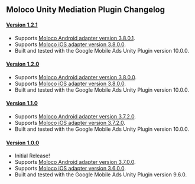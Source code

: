 ## Moloco Unity Mediation Plugin Changelog

#### [Version 1.2.1](https://dl.google.com/googleadmobadssdk/mediation/unity/moloco/MolocoUnityAdapter-1.2.1.zip)
- Supports [Moloco Android adapter version 3.8.0.1](https://github.com/googleads/googleads-mobile-android-mediation/blob/main/ThirdPartyAdapters/moloco/CHANGELOG.md#version-3801).
- Supports [Moloco iOS adapter version 3.8.0.0](https://github.com/googleads/googleads-mobile-ios-mediation/blob/main/adapters/Moloco/CHANGELOG.md#version-3800).
- Built and tested with the Google Mobile Ads Unity Plugin version 10.0.0.

#### [Version 1.2.0](https://dl.google.com/googleadmobadssdk/mediation/unity/moloco/MolocoUnityAdapter-1.2.0.zip)
- Supports [Moloco Android adapter version 3.8.0.0](https://github.com/googleads/googleads-mobile-android-mediation/blob/main/ThirdPartyAdapters/moloco/CHANGELOG.md#version-3800).
- Supports [Moloco iOS adapter version 3.8.0.0](https://github.com/googleads/googleads-mobile-ios-mediation/blob/main/adapters/Moloco/CHANGELOG.md#version-3800).
- Built and tested with the Google Mobile Ads Unity Plugin version 10.0.0.

#### [Version 1.1.0](https://dl.google.com/googleadmobadssdk/mediation/unity/moloco/MolocoUnityAdapter-1.1.0.zip)
- Supports [Moloco Android adapter version 3.7.2.0](https://github.com/googleads/googleads-mobile-android-mediation/blob/main/ThirdPartyAdapters/moloco/CHANGELOG.md#version-3720).
- Supports [Moloco iOS adapter version 3.7.2.0](https://github.com/googleads/googleads-mobile-ios-mediation/blob/main/adapters/Moloco/CHANGELOG.md#version-3720).
- Built and tested with the Google Mobile Ads Unity Plugin version 10.0.0.

#### [Version 1.0.0](https://dl.google.com/googleadmobadssdk/mediation/unity/moloco/MolocoUnityAdapter-1.0.0.zip)
- Initial Release!
- Supports [Moloco Android adapter version 3.7.0.0](https://github.com/googleads/googleads-mobile-android-mediation/blob/main/ThirdPartyAdapters/moloco/CHANGELOG.md#version-3700).
- Supports [Moloco iOS adapter version 3.6.0.0](https://github.com/googleads/googleads-mobile-ios-mediation/blob/main/adapters/Moloco/CHANGELOG.md#version-3600).
- Built and tested with the Google Mobile Ads Unity Plugin version 9.6.0.
